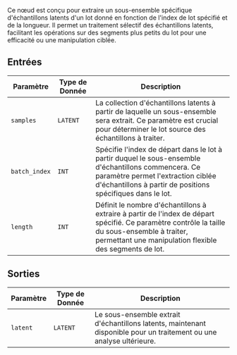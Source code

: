 
Ce nœud est conçu pour extraire un sous-ensemble spécifique d'échantillons latents d'un lot donné en fonction de l'index de lot spécifié et de la longueur. Il permet un traitement sélectif des échantillons latents, facilitant les opérations sur des segments plus petits du lot pour une efficacité ou une manipulation ciblée.

## Entrées

| Paramètre     | Type de Donnée | Description |
|---------------|-------------|-------------|
| `samples`     | `LATENT`    | La collection d'échantillons latents à partir de laquelle un sous-ensemble sera extrait. Ce paramètre est crucial pour déterminer le lot source des échantillons à traiter. |
| `batch_index` | `INT`       | Spécifie l'index de départ dans le lot à partir duquel le sous-ensemble d'échantillons commencera. Ce paramètre permet l'extraction ciblée d'échantillons à partir de positions spécifiques dans le lot. |
| `length`      | `INT`       | Définit le nombre d'échantillons à extraire à partir de l'index de départ spécifié. Ce paramètre contrôle la taille du sous-ensemble à traiter, permettant une manipulation flexible des segments de lot. |

## Sorties

| Paramètre | Type de Donnée | Description |
|-----------|-------------|-------------|
| `latent`  | `LATENT`    | Le sous-ensemble extrait d'échantillons latents, maintenant disponible pour un traitement ou une analyse ultérieure. |
